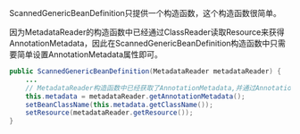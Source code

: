 
ScannedGenericBeanDefinition只提供一个构造函数，这个构造函数很简单。

因为MetadataReader的构造函数中已经通过ClassReader读取Resource来获得AnnotationMetadata，因此在ScannedGenericBeanDefinition构造函数中只需要简单设置AnnotationMetadata属性即可。
```java
public ScannedGenericBeanDefinition(MetadataReader metadataReader) {  
	... 
	// MetadataReader构造函数中已经获取了AnnotationMetadata,并通过AnnotationMetadata属性来保存
    this.metadata = metadataReader.getAnnotationMetadata();  
    setBeanClassName(this.metadata.getClassName());  
    setResource(metadataReader.getResource());  
}
```
